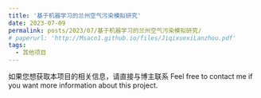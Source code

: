 ```yaml
---
title: '基于机器学习的兰州空气污染模拟研究'
date: 2023-07-09
permalink: posts/2023/07/基于机器学习的兰州空气污染模拟研究/
# paperurl: 'http://Msaco1.github.io/files/JiqixuexiLanzhou.pdf'
tags:
  - 其他项目
---
```

<!-- [基于机器学习的兰州空气污染模拟研究](http://Msaco1.github.io/files/JiqixuexiLanzhou.pdf) -->
如果您想获取本项目的相关信息，请直接与博主联系
Feel free to contact me if you want more information about this project.